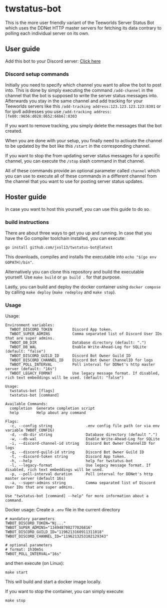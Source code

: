 # twstatus-bot

This is the more user friendly variant of the Teeworlds Server Status Bot which uses the DDNet HTTP master servers for fetching its data contrary to polling each individual server on its own.

## User guide

Add this bot to your Discord server: [Click here](https://discord.com/api/oauth2/authorize?client_id=628902630617513985&permissions=18685255740480&scope=bot)

### Discord setup commands
Initially you need to specify which channel you want to allow the bot to post into.
This is done by simply executing the command `/add-channel` in the channel that the bot is supposed to write the server status messages into.
Afterwards you stay in the same channel and add tracking for your Teeworlds servers like this `/add-tracking address:123.123.123.123:8301` or for ipv6 addresses you use `/add-tracking address:[fe80::9656:d028:8652:66b6]:8303`

If you want to remove tracking, you simply delete the messages that the bot created.

When you are done with your setup, you finally need to activate the channel to be updated by the bot like this `/start` in the corresponding channel.

If you want to stop the from updating server status messages for a specific channel, you can execute the `/stop` slash command in that channel.

All of these commands provide an optional parameter called `channel` which you can use to execute all of these commands in a different channel from the channel that you want to use for posting server status updates.


## Hoster guide
In case you want to host this yourself, you can use this guide to do so.

### build instructions

There are about three ways to get you up and running.
In case that you have the Go compiler toolchain installed, you can execute:
```shell
go install github.com/jxsl13/twstatus-bot@latest
```
This downloads, compiles and installs the executable into `echo "$(go env GOPATH)/bin"`.

Alternatively you can clone this repository and build the executable yourself.
Use `make build` or `go build .` for that purpose.

Lastly, you can build and deploy the docker container using `docker compose` by calling `make deploy` (`make redeploy` and `make stop`).

### Usage
Usage:
```
Environment variables:
  TWBOT_DISCORD_TOKEN         Discord App token.
  TWBOT_SUPER_ADMINS          Comma separated list of Discord User IDs that are super admins.
  TWBOT_DB_DIR                Database directory (default: ".")
  TWBOT_DB_WAL                Enable Write-Ahead-Log for SQLite (default: "false")
  TWBOT_DISCORD_GUILD_ID      Discord Bot Owner Guild ID
  TWBOT_DISCORD_CHANNEL_ID    Discord Bot Owner ChannelID for logs
  TWBOT_POLL_INTERVAL         Poll interval for DDNet's http master server (default: "16s")
  TWBOT_LEGACY_FORMAT         Use legacy message format. If disabled, rich text embeddings will be used. (default: "false")

Usage:
  twstatus-bot [flags]
  twstatus-bot [command]

Available Commands:
  completion  Generate completion script
  help        Help about any command

Flags:
  -c, --config string               .env config file path (or via env variable TWBOT_CONFIG)
  -d, --db-dir string               Database directory (default ".")
  -w, --db-wal                      Enable Write-Ahead-Log for SQLite
  -i, --discord-channel-id string   Discord Bot Owner ChannelID for logs
  -g, --discord-guild-id string     Discord Bot Owner Guild ID
  -t, --discord-token string        Discord App token.
  -h, --help                        help for twstatus-bot
  -l, --legacy-format               Use legacy message format. If disabled, rich text embeddings will be used.
  -p, --poll-interval duration      Poll interval for DDNet's http master server (default 16s)
  -a, --super-admins string         Comma separated list of Discord User IDs that are super admins.

Use "twstatus-bot [command] --help" for more information about a command.
```

Docker usage:
Create a `.env` file in the current directory
```dotenv
# mandatory parameters
TWBOT_DISCORD_TOKEN="Nj..."
TWBOT_SUPER_ADMINS="134948708277026816"
TWBOT_DISCORD_GUILD_ID="1196213160911311018"
TWBOT_DISCORD_CHANNEL_ID="1196213253102129343"

# optional parameters
# format: 1h30m5s
TWBOT_POLL_INTERVAL="16s"
```

and then execute (on Linux):
```shell
make start
```

This will build and start a docker image locally.


If you want to stop the container, you can simply execute:
```shell
make stop
```